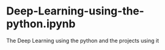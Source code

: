 # Deep-Learning-using-the-python.ipynb
The Deep Learning using the python and the projects using it 
